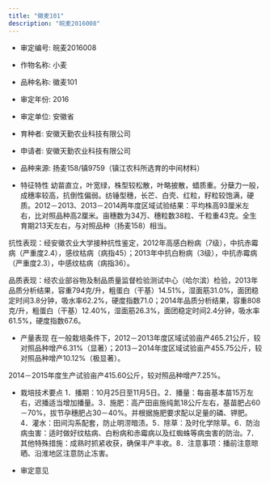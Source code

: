 ```yaml
---
title: "徽麦101"
description: "皖麦2016008"
---
```

* 审定编号:  皖麦2016008

*  作物名称:  小麦

*  品种名称:  徽麦101

*  审定年份:  2016

*  审定单位:  安徽省

* 育种者:  安徽天勤农业科技有限公司

*  申请者:  安徽天勤农业科技有限公司

*  品种来源:  扬麦158/镇9759（镇江农科所选育的中间材料）


*  特征特性
幼苗直立，叶宽绿，株型较松散，叶略披散，蜡质重。分蘖力一般，成穗率较高，抗倒性偏弱。纺锤型穗，长芒、白壳、红粒，籽粒较饱满，硬质。2012－2013、2013－2014两年度区域试验结果：平均株高93厘米左右，比对照品种高2厘米。亩穗数为34万、穗粒数38粒、千粒重43克。全生育期213天左右，与对照品种（扬麦158）相当。
抗性表现：经安徽农业大学接种抗性鉴定，2012年高感白粉病（7级），中抗赤霉病（严重度2.4），感纹枯病（病指45）；2013年中抗白粉病（3级），中抗赤霉病（严重度2.3），中感纹枯病（病指36）。
品质表现：经农业部谷物及制品质量监督检验测试中心（哈尔滨）检验，2013年品质分析结果，容重794克/升，粗蛋白（干基）14.51%，湿面筋31.0%，面团稳定时间3.8分钟，吸水率62.2%，硬度指数71.0；2014年品质分析结果，容重808克/升，粗蛋白（干基）12.40%，湿面筋26.3%，面团稳定时间2.4分钟，吸水率61.5%，硬度指数67.6。


*  产量表现
在一般栽培条件下，2012－2013年度区域试验亩产465.21公斤，较对照品种增产6.31%（显著）；2013－2014年度区域试验亩产455.75公斤，较对照品种增产10.12%（极显著）。
2014－2015年度生产试验亩产415.60公斤，较对照品种增产7.25%。


*  栽培技术要点
1．播期：10月25日至11月5日。2．播量：每亩基本苗15万左右，迟播适当增加播量。3．施肥：高产田亩施纯氮18公斤左右，基苗肥占60－70%，拔节孕穗肥占30－40%。并根据施肥要求配以足量的磷、钾肥。4．灌水：田间沟系配套，防止明涝暗渍。5．除草：及时化学除草。6．防治病虫害：适时做好纹枯病、白粉病和赤霉病以及红蜘蛛等病虫害的防治。7．其他特殊措施：成熟时抓紧收获，确保丰产丰收。8．注意事项：播前注意晾晒、沿淮地区注意防止冻害。


*  审定意见

